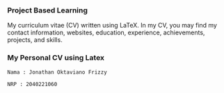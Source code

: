 ### Project Based Learning

My curriculum vitae (CV) written using LaTeX. In my CV, you may find my contact information, websites, education, experience, achievements, projects, and skills.

### My Personal CV using Latex
    Nama : Jonathan Oktaviano Frizzy

    NRP : 2040221060

